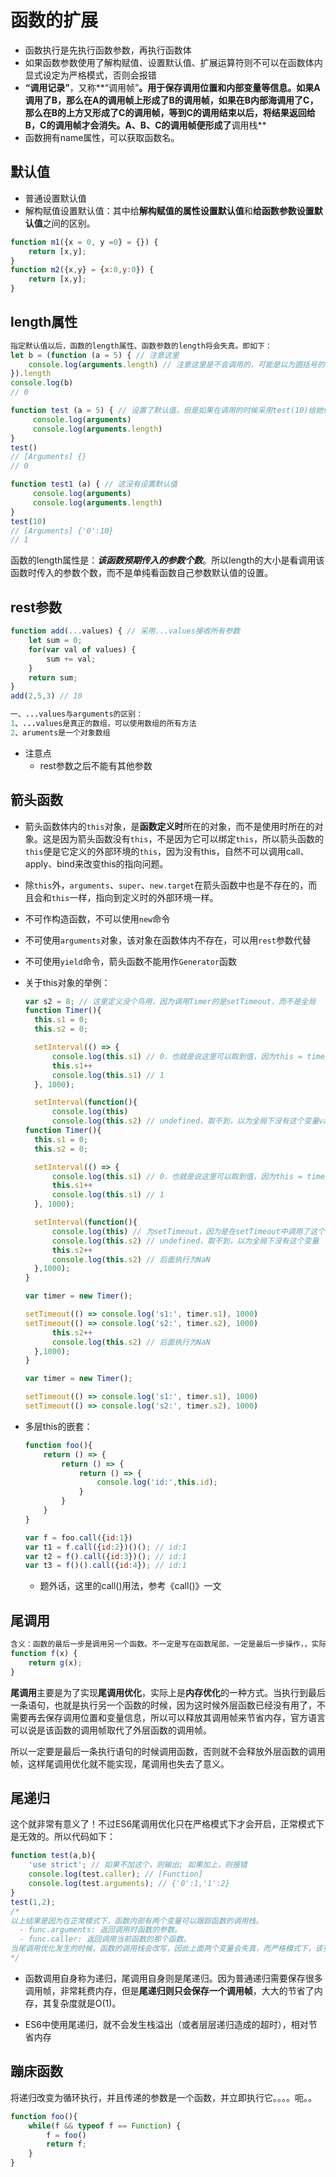 # 函数的扩展

- 函数执行是先执行函数参数，再执行函数体
- 如果函数参数使用了解构赋值、设置默认值、扩展运算符则不可以在函数体内显式设定为严格模式，否则会报错
- **“调用记录”**，又称**“调用帧”**。用于保存调用位置和内部变量等信息。如果A调用了B，那么在A的调用帧上形成了B的调用帧，如果在B内部海调用了C，那么在B的上方又形成了C的调用帧，等到C的调用结束以后，将结果返回给B，C的调用帧才会消失。A、B、C的调用帧便形成了**调用栈**
- 函数拥有name属性，可以获取函数名。

## 默认值

- 普通设置默认值
- 解构赋值设置默认值：其中给**解构赋值的属性设置默认值**和**给函数参数设置默认值**之间的区别。

```javascript
function m1({x = 0, y =0} = {}) {
    return [x,y];
}
function m2({x,y} = {x:0,y:0}) {
    return [x,y];
}
```



## length属性

```javascript
指定默认值以后，函数的length属性、函数参数的length将会失真。即如下：
let b = (function (a = 5) { // 注意这里
    console.log(arguments.length) // 注意这里是不会调用的，可能是以为圆括号的问题 
}).length
console.log(b)
// 0

function test (a = 5) { // 设置了默认值，但是如果在调用的时候采用test(10)给她传参是话，则结果是和下面test1一样，结果是因为下面是
	 console.log(arguments)
	 console.log(arguments.length)
}
test()
// [Arguments] {}
// 0

function test1 (a) { // 这没有设置默认值
	 console.log(arguments)
	 console.log(arguments.length)
}
test(10)  
// [Arguments] {'0':10}
// 1
```

函数的length属性是：***该函数预期传入的参数个数***。所以length的大小是看调用该函数时传入的参数个数，而不是单纯看函数自己参数默认值的设置。

## rest参数

```javascript
function add(...values) { // 采用...values接收所有参数
    let sum = 0;
    for(var val of values) {
        sum += val;
    }
    return sum;
}
add(2,5,3) // 10
```

```java
一、...values与arguments的区别：
1、...values是真正的数组，可以使用数组的所有方法
2、aruments是一个对象数组
```

- 注意点
  + rest参数之后不能有其他参数

## 箭头函数

- 箭头函数体内的`this`对象，是**函数定义时**所在的对象，而不是使用时所在的对象。这是因为箭头函数没有`this`，不是因为它可以绑定`this`，所以箭头函数的`this`便是它定义的外部环境的`this`，因为没有this，自然不可以调用call、apply、bind来改变this的指向问题。

- 除`this`外，`arguments`、`super`、`new.target`在箭头函数中也是不存在的，而且会和`this`一样，指向到定义时的外部环境一样。

- 不可作构造函数，不可以使用`new`命令

- 不可使用`arguments`对象，该对象在函数体内不存在，可以用`rest`参数代替

- 不可使用`yield`命令，箭头函数不能用作`Generator`函数

- 关于this对象的举例：

  ```javascript
  var s2 = 8; // 这里定义没个鸟用，因为调用Timer的是setTimeout，而不是全局
  function Timer(){
  	this.s1 = 0;
  	this.s2 = 0;
  
  	setInterval(() => {
  		console.log(this.s1) // 0，也就是说这里可以取到值，因为this = timer
  		this.s1++
  		console.log(this.s1) // 1
  	}, 1000);
  
  	setInterval(function(){
  		console.log(this)
  		console.log(this.s2) // undefined，取不到，以为全局下没有这个变量var s2 = 8;
  function Timer(){
  	this.s1 = 0;
  	this.s2 = 0;
  
  	setInterval(() => {
  		console.log(this.s1) // 0，也就是说这里可以取到值，因为this = timer
  		this.s1++
  		console.log(this.s1) // 1
  	}, 1000);
  
  	setInterval(function(){
  		console.log(this) // 为setTimeout，因为是在setTimeout中调用了这个函数
  		console.log(this.s2) // undefined，取不到，以为全局下没有这个变量
  		this.s2++
  		console.log(this.s2) // 后面执行为NaN
  	},1000);
  }
  
  var timer = new Timer();
  
  setTimeout(() => console.log('s1:', timer.s1), 1000)
  setTimeout(() => console.log('s2:', timer.s2), 1000)
  		this.s2++
  		console.log(this.s2) // 后面执行为NaN
  	},1000);
  }
  
  var timer = new Timer();
  
  setTimeout(() => console.log('s1:', timer.s1), 1000)
  setTimeout(() => console.log('s2:', timer.s2), 1000)
  ```

- 多层this的嵌套：

  ```javascript
  function foo(){
      return () => {
          return () => {
              return () => {
                  console.log('id:',this.id);
              }
          }
      }
  }
  
  var f = foo.call({id:1})
  var t1 = f.call({id:2})()(); // id:1
  var t2 = f().call({id:3})(); // id:1
  var t3 = f()().call({id:4}); // id:1
  ```

  - 题外话，这里的call()用法，参考《call()》一文

## 尾调用

```javascript
含义：函数的最后一步是调用另一个函数。不一定是写在函数尾部，一定是最后一步操作，，实际上很大程度上，需要时return 某函数，因为return真正的结束了这个函数的操作。
function f(x) {
    return g(x);
}
```

**尾调用**主要是为了实现**尾调用优化**，实际上是**内存优化**的一种方式。当执行到最后一条语句，也就是执行另一个函数的时候，因为这时候外层函数已经没有用了，不需要再去保存调用位置和变量信息，所以可以释放其调用帧来节省内存，官方语言可以说是该函数的调用帧取代了外层函数的调用帧。

所以一定要是最后一条执行语句的时候调用函数，否则就不会释放外层函数的调用帧，这样尾调用优化就不能实现，尾调用也失去了意义。

## 尾递归

这个就非常有意义了！不过ES6尾调用优化只在严格模式下才会开启，正常模式下是无效的。所以代码如下：

```javascript
function test(a,b){
	'use strict'; // 如果不加这个，则输出; 如果加上，则报错
	console.log(test.caller); // [Function]
	console.log(test.arguments); // {'0':1,'1':2}
}
test(1,2);
/*
以上结果是因为在正常模式下，函数内部有两个变量可以跟踪函数的调用栈。
  - func.arguments: 返回调用时函数的参数。
  - func.caller: 返回调用当前函数的那个函数。
当尾调用优化发生的时候，函数的调用栈会改写，因此上面两个变量会失真，而严格模式下，该变量会被禁用，所以尾调用模式仅在严格模式下生效。
*/
```



- 函数调用自身称为递归，尾调用自身则是尾递归。因为普通递归需要保存很多调用帧，非常耗费内存，但是**尾递归则只会保存一个调用帧**，大大的节省了内存，其复杂度就是O(1)。

- ES6中使用尾递归，就不会发生栈溢出（或者层层递归造成的超时），相对节省内存

## 蹦床函数

将递归改变为循环执行，并且传递的参数是一个函数，并立即执行它。。。。呃。。

```javascript
function foo(){
    while(f && typeof f == Function) {
        f = foo()
        return f;
    }
}
```


